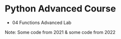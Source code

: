 # Python Advanced Course
- 04 Functions Advanced Lab

Note: Some code from 2021 & some code from 2022
